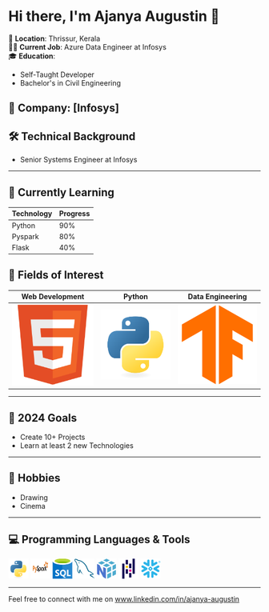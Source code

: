 # Hi there, I'm Ajanya Augustin 👋

📍 **Location**: Thrissur, Kerala  
👨‍💻 **Current Job**: Azure Data Engineer at Infosys  
🎓 **Education**:  
- Self-Taught Developer  
- Bachelor's in Civil Engineering  

🏢 **Company**: [Infosys]
---

## 🛠️ Technical Background
- Senior Systems Engineer at Infosys  

---

## 🌱 Currently Learning

| Technology | Progress |
|------------|----------|
| Python     | 90%      |
| Pyspark    | 80%      |
| Flask      | 40%      |

## 🚀 Fields of Interest

| Web Development | Python       | Data Engineering |
|-----------------|--------------|------------------|
| ![Web Development](https://raw.githubusercontent.com/devicons/devicon/master/icons/html5/html5-original.svg) | ![Python](https://raw.githubusercontent.com/devicons/devicon/master/icons/python/python-original.svg) | ![Data Engineering](https://raw.githubusercontent.com/devicons/devicon/master/icons/tensorflow/tensorflow-original.svg) |

---

## 🎯 2024 Goals
- Create 10+ Projects  
- Learn at least 2 new Technologies

---

## 🎨 Hobbies
- Drawing
- Cinema

---

## 💻 Programming Languages & Tools

<p>
  <a href="#"><img src="https://raw.githubusercontent.com/devicons/devicon/master/icons/python/python-original.svg" alt="python" width="40" height="40"/></a>
  <a href="#"><img src="https://github.com/Ajanya-Augustin/Ajanya-Augustin/blob/main/pyspark.png?raw=true" alt="pyspark" width="40" height="40"/></a>
  <a href="#"><img src="https://github.com/Ajanya-Augustin/Ajanya-Augustin/blob/main/sql.png?raw=true" alt="sql" width="40" height="40"/></a>
  <a href="#"><img src="https://raw.githubusercontent.com/devicons/devicon/master/icons/mysql/mysql-original.svg" alt="mysql" width="40" height="40"/></a>
  <a href="#"><img src="https://raw.githubusercontent.com/devicons/devicon/master/icons/numpy/numpy-original.svg" alt="numpy" width="40" height="40"/></a>
  <a href="#"><img src="https://raw.githubusercontent.com/devicons/devicon/master/icons/pandas/pandas-original.svg" alt="pandas" width="40" height="40"/></a>
  <a href="#"><img src="https://github.com/Ajanya-Augustin/Ajanya-Augustin/blob/main/snowflake.png?raw=true" alt="snowflake" width="40" height="40"/></a>
</p>

---

Feel free to connect with me on www.linkedin.com/in/ajanya-augustin
